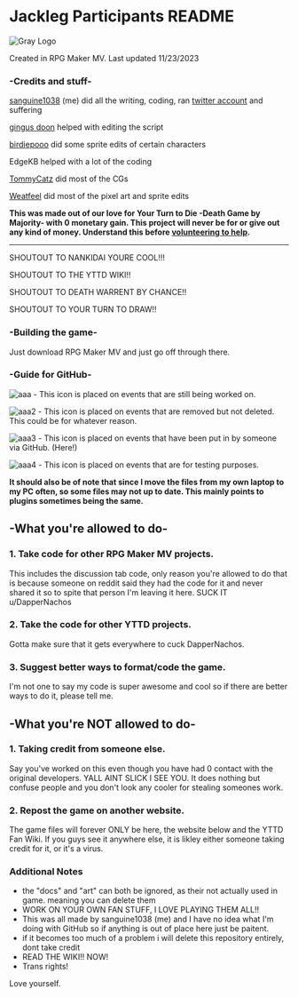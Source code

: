 # Jackleg Participants README
![Gray Logo](https://user-images.githubusercontent.com/74929190/188174222-d369c07c-9c2a-4ae9-9e03-bbbc48faa101.png)

Created in RPG Maker MV. Last updated 11/23/2023

### -Credits and stuff-
[sanguine1038](twitter.com/@sanguine1038) (me) did all the writing, coding, ran [twitter account](twitter.com/@YTTDJP) and suffering

[gingus doon](https://twitter.com/gingus_doon) helped with editing the script

[birdiepooo](twitter/@birdiepooo) did some sprite edits of certain characters

EdgeKB helped with a lot of the coding

[TommyCatz](twitter.com/@MaskedHajime) did most of the CGs

[Weatfeel](twitter/@weatfeels) did most of the pixel art and sprite edits

__This was made out of our love for Your Turn to Die -Death Game by Majority- with 0 monetary gain. This project will never be for or give out any kind of money. Understand this before [volunteering to help](https://docs.google.com/forms/d/e/1FAIpQLSeYrkpuh5HPcMlb4aNnOkcTbI4HrqyfxLbD-bSXGqM6aylzIA/viewform).__

-------------
SHOUTOUT TO NANKIDAI YOURE COOL!!!

SHOUTOUT TO THE YTTD WIKI!!

SHOUTOUT TO DEATH WARRENT BY CHANCE!!

SHOUTOUT TO YOUR TURN TO DRAW!!

### -Building the game-
Just download RPG Maker MV and just go off through there.

### -Guide for GitHub-
![aaa](https://user-images.githubusercontent.com/74929190/194777500-cfac3ea1-df89-4611-b0ec-1d3e4ec05040.png) - This icon is placed on events that are still being worked on.

![aaa2](https://user-images.githubusercontent.com/74929190/194777551-c9e0830d-2e40-453b-b423-128eecc98ac2.png) - This icon is placed on events that are removed but not deleted. This could be for whatever reason.

![aaa3](https://user-images.githubusercontent.com/74929190/194777575-941d3fa6-8432-4830-988f-b51ff716db90.png) - This icon is placed on events that have been put in by someone via GitHub. (Here!)

![aaa4](https://user-images.githubusercontent.com/74929190/194777621-15cc6a42-248f-49f9-9825-746687372ed8.png) - This icon is placed on events that are for testing purposes.

__It should also be of note that since I move the files from my own laptop to my PC often, so some files may not up to date. This mainly points to plugins sometimes being the same.__

## -What you're allowed to do-
###  1. Take code for other RPG Maker MV projects.
 This includes the discussion tab code, only reason you're allowed to do that is because someone on reddit said they had the code for it and never shared it so to spite that person I'm leaving it here. SUCK IT u/DapperNachos 

### 2. Take the code for other YTTD projects.
  Gotta make sure that it gets everywhere to cuck DapperNachos.
 
### 3. Suggest better ways to format/code the game.
  I'm not one to say my code is super awesome and cool so if there are better ways to do it, please tell me.

## -What you're NOT allowed to do-
### 1. Taking credit from someone else.
  Say you've worked on this even though you have had 0 contact with the original developers. YALL AINT SLICK I SEE YOU. It does nothing but confuse people and you don't look any cooler for stealing someones work.
 
### 2. Repost the game on another website.
  The game files will forever ONLY be here, the website below and the YTTD Fan Wiki. If you guys see it anywhere else, it is likley either someone taking credit for it, or it's a virus.

### Additional Notes
* the "docs" and "art" can both be ignored, as their not actually used in game. meaning you can delete them
* WORK ON YOUR OWN FAN STUFF, I LOVE PLAYING THEM ALL!! 
* This was all made by sanguine1038 (me) and I have no idea what I'm doing with GitHub so
if anything is out of place here just be paitent.
* if it becomes too much of a problem i will delete this repository entirely, dont take credit
* READ THE WIKI!! NOW!
* Trans rights!

Love yourself.
